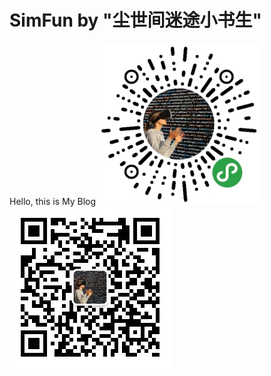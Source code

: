 # SimFun by  "尘世间迷途小书生"
Hello, this is My Blog
![微信小程序体验更多演示](img/min.App.jpg)
![关联微信公众号](img/SongSimStudio.jpg)